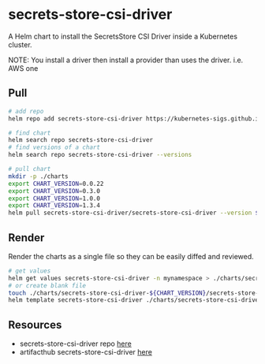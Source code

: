 # secrets-store-csi-driver

A Helm chart to install the SecretsStore CSI Driver inside a Kubernetes cluster.  

NOTE: You install a driver then install a provider than uses the driver.  i.e. AWS one

## Pull

```sh
# add repo
helm repo add secrets-store-csi-driver https://kubernetes-sigs.github.io/secrets-store-csi-driver/charts

# find chart
helm search repo secrets-store-csi-driver
# find versions of a chart 
helm search repo secrets-store-csi-driver --versions   

# pull chart
mkdir -p ./charts
export CHART_VERSION=0.0.22
export CHART_VERSION=0.3.0 
export CHART_VERSION=1.0.0 
export CHART_VERSION=1.3.4 
helm pull secrets-store-csi-driver/secrets-store-csi-driver --version ${CHART_VERSION} --untar --untardir ./charts/secrets-store-csi-driver-${CHART_VERSION}
```

## Render

Render the charts as a single file so they can be easily diffed and reviewed.  

```sh
# get values 
helm get values secrets-store-csi-driver -n mynamespace > ./charts/secrets-store-csi-driver-${CHART_VERSION}/secrets-store-csi-driver.yaml 
# or create blank file
touch ./charts/secrets-store-csi-driver-${CHART_VERSION}/secrets-store-csi-driver.yaml 
helm template secrets-store-csi-driver ./charts/secrets-store-csi-driver-${CHART_VERSION}/secrets-store-csi-driver -f ./charts/secrets-store-csi-driver-${CHART_VERSION}/secrets-store-csi-driver.yaml --namespace kube-system > ./charts/secrets-store-csi-driver-${CHART_VERSION}-test.yaml
```

## Resources

* secrets-store-csi-driver repo [here](https://github.com/kubernetes-sigs/secrets-store-csi-driver)
* artifacthub secrets-store-csi-driver [here](https://artifacthub.io/packages/helm/secret-store-csi-driver/secrets-store-csi-driver)  
